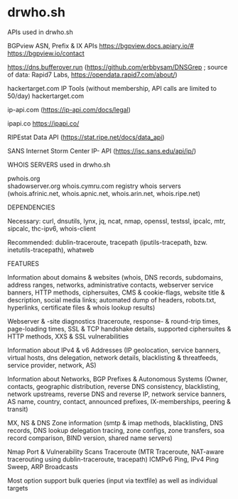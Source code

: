 # drwho.sh

APIs used in drwho.sh

BGPview ASN, Prefix & IX APIs
https://bgpview.docs.apiary.io/#
https://bgpview.io/contact

https://dns.bufferover.run 
(https://github.com/erbbysam/DNSGrep ; source of data: Rapid7 Labs,  https://opendata.rapid7.com/about/)

hackertarget.com IP Tools (without membership, API calls are limited to 50/day)
hackertarget.com 

ip-api.com
(https://ip-api.com/docs/legal)

ipapi.co
https://ipapi.co/

RIPEstat Data API
(https://stat.ripe.net/docs/data_api)

SANS Internet Storm Center IP- API
(https://isc.sans.edu/api/ip/)


WHOIS SERVERS used in drwho.sh

pwhois.org  
shadowserver.org
whois.cymru.com 
registry whois servers (whois.afrinic.net, whois.apnic.net, whois.arin.net, whois.ripe.net)


DEPENDENCIES

Necessary: curl, dnsutils, lynx, jq, ncat, nmap, openssl, testssl, ipcalc, mtr, sipcalc, thc-ipv6, whois-client

Recommended: dublin-traceroute, tracepath (iputils-tracepath, bzw. inetutils-tracepath), whatweb 

FEATURES

Information about domains & websites 
(whois, DNS records, subdomains, address ranges, networks, administrative contacts,
webserver service banners, HTTP methods, ciphersuites, CMS & cookie-flags, website title & description, 
social media links; automated dump of headers, robots.txt, hyperlinks, certificate files & whois lookup results)

Webserver & -site diagnostics 
(traceroute, response- & round-trip times, page-loading times, SSL & TCP handshake details, 
supported ciphersuites & HTTP methods, XXS & SSL vulnerabilities

Information about IPv4 & v6 Addresses 
(IP geolocation, service banners, virtual hosts, dns delegation, network details, blacklisting & threatfeeds, 
service provider, network, AS) 

Information about Networks, BGP Prefixes & Autonomous Systems
(Owner, contacts, geographic distribution, reverse DNS consistency, blacklisting, network upstreams, 
reverse DNS and reverse IP, network service banners, AS name, country, contact, announced prefixes, 
IX-memberships, peering & transit)

MX, NS & DNS Zone information (smtp & imap methods, blacklisting, DNS records, 
DNS lookup delegation tracing, zone configs, zone transfers, soa record comparison, BIND version, shared name servers)

Nmap Port & Vulnerability Scans
Traceroute (MTR Traceroute, NAT-aware tracerouting using dublin-traceroute, tracepath)
ICMPv6 Ping, IPv4 Ping Sweep, ARP Broadcasts

Most option support bulk queries (input via textfile) as well as individual targets




